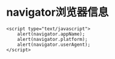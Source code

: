 # navigator浏览器信息 #

	<script type="text/javascript">
		alert(navigator.appName);
		alert(navigator.platform);
		alert(navigator.userAgent);
	</script>